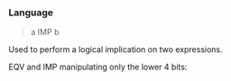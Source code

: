 ### Language

> a IMP b

Used to perform a logical implication on two expressions.

EQV and IMP manipulating only the lower 4 bits:
